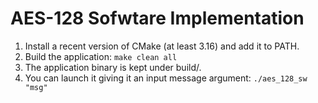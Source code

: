 # AES-128 Sofwtare Implementation
1) Install a recent version of CMake (at least 3.16) and add it to PATH.
2) Build the application: `make clean all`
3) The application binary is kept under build/.
4) You can launch it giving it an input message argument: `./aes_128_sw "msg"`
